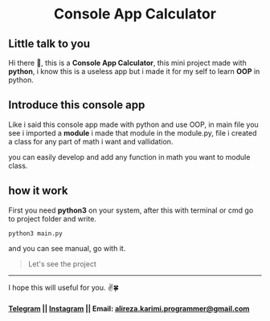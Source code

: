 <h1 style="text-align:center">Console App Calculator</h1>

## Little talk to you
Hi there 👋, this is a **Console App Calculator**, this mini project made with **python**, i know this is a useless app but i made it for my self to learn **OOP** in python.

## Introduce this console app
Like i said this console app made with python and use OOP, in main file you see i imported a **module** i made that module in the module.py, file i created a class for any part of math i want and vallidation.

you can easily develop and add any function in math you want to module class.

## how it work
First you need **python3** on your system, after this with terminal or cmd go to project folder and write.
```
python3 main.py
```
and you can see manual, go with it.
> Let's see the project 

---
I hope this will useful for you. ✌️🍀
#### [Telegram](tg://user?id=Alirez0K) || [Instagram](https://www.instagram.com/alirez0k/) || Email: alireza.karimi.programmer@gmail.com 

